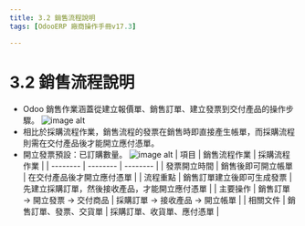 ```yaml
---
title: 3.2 銷售流程說明
tags: [OdooERP 廠商操作手冊v17.3]

---
```


# 3.2 銷售流程說明
* Odoo 銷售作業涵蓋從建立報價單、銷售訂單、建立發票到交付產品的操作步驟。
![image alt](https://i.imgur.com/9qwdUgk.png)
* 相比於採購流程作業，銷售流程的發票在銷售時即直接產生帳單，而採購流程則需在交付產品後才能開立應付憑單。
* 開立發票預設：已訂購數量。
![image alt](https://i.imgur.com/mBbpO32.png)
    | 項目 | 銷售流程作業 | 採購流程作業 |
    | -------- | -------- | -------- |
    | 發票開立時間 | 銷售後即可開立帳單 | 在交付產品後才開立應付憑單 |
    | 流程重點 | 銷售訂單建立後即可生成發票 | 先建立採購訂單，然後接收產品，才能開立應付憑單 |
    | 主要操作 | 銷售訂單 → 開立發票 → 交付商品 | 採購訂單 → 接收產品 → 開立帳單 |
    | 相關文件 | 銷售訂單、發票、交貨單 | 採購訂單、收貨單、應付憑單 |
